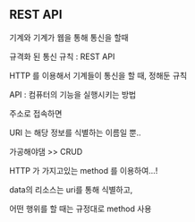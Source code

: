## REST API

기계와 기계가 웹을 통해 통신을 할때

규격화 된 통신 규칙 : REST API

HTTP 를 이용해서 기계들이 통신을 할 때, 정해둔 규칙

API : 컴퓨터의 기능을 실행시키는 방법

주소로 접속하면 

URI 는 해당 정보를 식별하는 이름일 뿐..

가공해야댐 >> CRUD

HTTP 가 가지고있는 method 를 이용하여...!

data의 리소스는 uri를 통해 식별하고,

어떤 행위를 할 때는 규정대로 method 사용




